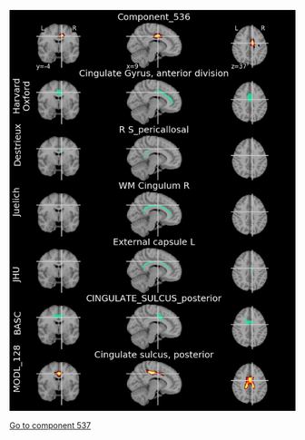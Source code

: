 


![536](preliminary/536.jpg "Component 536")

[Go to component 537](https://parietal-inria.github.io/MODL_atlas/1024/537 "Component 537")